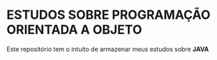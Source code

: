 <h1>ESTUDOS SOBRE PROGRAMAÇÃO ORIENTADA A OBJETO</h1>
<p>Este repositório tem o intuito de armazenar meus estudos sobre <b>JAVA</b></p>
